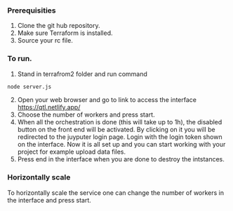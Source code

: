 ### Prerequisities 
1. Clone the git hub repository.
2. Make sure Terraform is installed.
3. Source your rc file. 

### To run. 
1. Stand in terrafrom2 folder and run command  
```bash 
node server.js
```
2. Open your web browser and go to link to access the interface  
https://qtl.netlify.app/ 
3. Choose the number of workers and press start. 
4. When all the orchestration is done (this will take up to 1h), the disabled button on the front end will be activated. By clicking on it you will be redirected to the juyputer login page. Login with the login token shown on the interface. Now it is all set up and you can start working with your project for example upload data files. 
5. Press end in the interface when you are done to destroy the intstances. 

### Horizontally scale
To horizontally scale the service one can change the number of workers in the interface and press start. 
